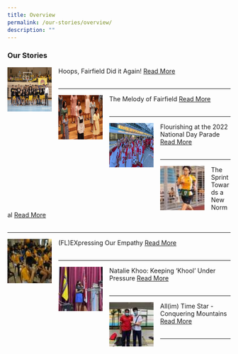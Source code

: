 ```yaml
---
title: Overview
permalink: /our-stories/overview/
description: ""
---
```

### Our Stories

<img src="/images/MF Hoops Fairfield.jpg" style="width:100px;height:100px;margin-right:15px;" align = "left"> Hoops, Fairfield Did it Again!  [Read More](https://staging.d1wp5xkpm2dbnc.amplifyapp.com/our-stories/2022-Term-4/Hoops-Fairfield-Did-it-Again/) <Br><br>

* * *
<img src="/images/MF - The Melody of Fairfield.jpeg" style="width:100px;height:100px;margin-right:15px;" align = "left"> The Melody of Fairfield  [Read More](https://staging.d1wp5xkpm2dbnc.amplifyapp.com/our-stories/2022-Term-4/The-Melody-of-Fairfield/) <Br><br>

* * *
<img src="/images/MF NDP2022.jpg" style="width:100px;height:100px;margin-right:15px;" align = "left"> Flourishing at the 2022 National Day Parade  [Read More](https://staging.d1wp5xkpm2dbnc.amplifyapp.com/our-stories/2022-Term-3/Flourishing-2022NDP/) <Br><br>

* * *


<img src="/images/hl1.png" style="width:100px;height:100px;margin-right:15px;" align = "left"> The Sprint Towards a New Normal  [Read More](https://staging.d1wp5xkpm2dbnc.amplifyapp.com/our-stories/2022-Term-2/sprint/) <Br><br>

* * *

<img src="/images/hl2.png" style="width:100px;height:100px;margin-right:15px;" align = "left">  (FL)EXpressing Our Empathy [Read More](https://staging.d1wp5xkpm2dbnc.amplifyapp.com/our-stories/2022-Term-1/FLEXpressing-our-empathy/) <Br><br>

* * *

<img src="/images/hl3.png" style="width:100px;height:100px;margin-right:15px;" align = "left">  Natalie Khoo: Keeping ‘Khool’ Under Pressure [Read More](https://staging.d1wp5xkpm2dbnc.amplifyapp.com/our-stories/2022-Term-1/keeping-khool-under-pressure/) <Br><br>

* * *

<img src="/images/hl4.png" style="width:100px;height:100px;margin-right:15px;" align = "left"> All(im) Time Star - Conquering Mountains [Read More](https://staging.d1wp5xkpm2dbnc.amplifyapp.com/our-stories/2022-Term-1/conquering-mountains/) <Br><br>

* * *